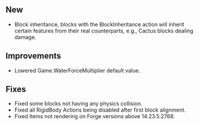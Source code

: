 ## New
* Block inheritance, blocks with the BlockInheritance action will inherit certain features from their real counterparts, e.g., Cactus blocks dealing damage.
## Improvements
* Lowered Game.WaterForceMultiplier default value.
## Fixes
* Fixed some blocks not having any physics collision.
* Fixed all RigidBody Actions being disabled after first block alignment.
* Fixed Items not rendering on Forge versions above 14.23.5.2768.